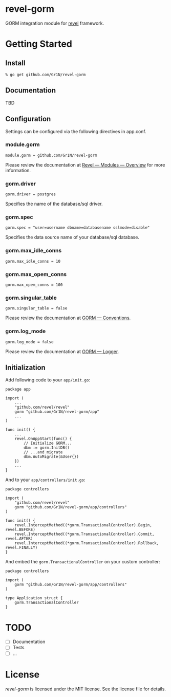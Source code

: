 # revel-gorm

GORM integration module for [revel](https://revel.github.io) framework.

# Getting Started

## Install

    % go get github.com/Gr1N/revel-gorm

## Documentation

TBD

## Configuration

Settings can be configured via the following directives in app.conf.

### module.gorm

    module.gorm = github.com/Gr1N/revel-gorm

Please review the documentation at [Revel — Modules — Overview](http://revel.github.io/manual/modules.html) for more information.

### gorm.driver

    gorm.driver = postgres

Specifies the name of the database/sql driver.

### gorm.spec

    gorm.spec = "user=username dbname=databasename sslmode=disable"

Specifies the data source name of your database/sql database.

### gorm.max_idle_conns

    gorm.max_idle_conns = 10

### gorm.max_opem_conns

    gorm.max_opem_conns = 100

### gorm.singular_table

    gorm.singular_table = false

Please review the documentation at [GORM — Conventions](https://github.com/jinzhu/gorm#conventions).

### gorm.log_mode

    gorm.log_mode = false

Please review the documentation at [GORM — Logger](https://github.com/jinzhu/gorm#logger).

## Initialization

Add following code to your `app/init.go`:

    package app

    import (
        ...
        "github.com/revel/revel"
        gorm "github.com/Gr1N/revel-gorm/app"
        ...
    )

    func init() {
        ...
        revel.OnAppStart(func() {
            // Initialize GORM...
            dbm := gorm.InitDB()
            // ...and migrate
            dbm.AutoMigrate(&User{})
        })
        ...
    }

And to your `app/controllers/init.go`:

    package controllers

    import (
        "github.com/revel/revel"
        gorm "github.com/Gr1N/revel-gorm/app/controllers"
    )

    func init() {
        revel.InterceptMethod((*gorm.TransactionalController).Begin, revel.BEFORE)
        revel.InterceptMethod((*gorm.TransactionalController).Commit, revel.AFTER)
        revel.InterceptMethod((*gorm.TransactionalController).Rollback, revel.FINALLY)
    }

And embed the `gorm.TransactionalController` on your custom controller:

    package controllers

    import (
        gorm "github.com/Gr1N/revel-gorm/app/controllers"
    )

    type Application struct {
        gorm.TransactionalController
    }

# TODO

- [ ] Documentation
- [ ] Tests
- [ ] ...

# License

*revel-gorm* is licensed under the MIT license. See the license file for details.
